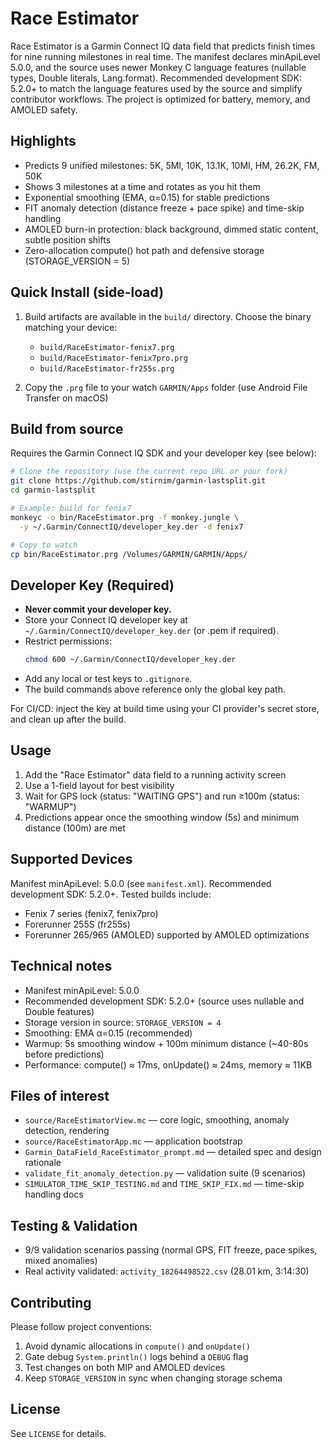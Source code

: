 # Race Estimator

Race Estimator is a Garmin Connect IQ data field that predicts finish times for nine running milestones in real time. The manifest declares minApiLevel 5.0.0, and the source uses newer Monkey C language features (nullable types, Double literals, Lang.format). Recommended development SDK: 5.2.0+ to match the language features used by the source and simplify contributor workflows. The project is optimized for battery, memory, and AMOLED safety.

## Highlights

- Predicts 9 unified milestones: 5K, 5MI, 10K, 13.1K, 10MI, HM, 26.2K, FM, 50K
- Shows 3 milestones at a time and rotates as you hit them
- Exponential smoothing (EMA, α=0.15) for stable predictions
- FIT anomaly detection (distance freeze + pace spike) and time-skip handling
- AMOLED burn-in protection: black background, dimmed static content, subtle position shifts
- Zero-allocation compute() hot path and defensive storage (STORAGE_VERSION = 5)

## Quick Install (side-load)

1. Build artifacts are available in the `build/` directory. Choose the binary matching your device:

   - `build/RaceEstimator-fenix7.prg`
   - `build/RaceEstimator-fenix7pro.prg`
   - `build/RaceEstimator-fr255s.prg`

2. Copy the `.prg` file to your watch `GARMIN/Apps` folder (use Android File Transfer on macOS)

## Build from source

Requires the Garmin Connect IQ SDK and your developer key (see below):

```bash
# Clone the repository (use the current repo URL or your fork)
git clone https://github.com/stirnim/garmin-lastsplit.git
cd garmin-lastsplit

# Example: build for fenix7
monkeyc -o bin/RaceEstimator.prg -f monkey.jungle \
  -y ~/.Garmin/ConnectIQ/developer_key.der -d fenix7

# Copy to watch
cp bin/RaceEstimator.prg /Volumes/GARMIN/GARMIN/Apps/
```

## Developer Key (Required)

- **Never commit your developer key.**
- Store your Connect IQ developer key at `~/.Garmin/ConnectIQ/developer_key.der` (or .pem if required).
- Restrict permissions:
  ```bash
  chmod 600 ~/.Garmin/ConnectIQ/developer_key.der
  ```
- Add any local or test keys to `.gitignore`.
- The build commands above reference only the global key path.

For CI/CD: inject the key at build time using your CI provider's secret store, and clean up after the build.

## Usage

1. Add the "Race Estimator" data field to a running activity screen
2. Use a 1-field layout for best visibility
3. Wait for GPS lock (status: "WAITING GPS") and run ≥100m (status: "WARMUP")
4. Predictions appear once the smoothing window (5s) and minimum distance (100m) are met

## Supported Devices

Manifest minApiLevel: 5.0.0 (see `manifest.xml`). Recommended development SDK: 5.2.0+. Tested builds include:

- Fenix 7 series (fenix7, fenix7pro)
- Forerunner 255S (fr255s)
- Forerunner 265/965 (AMOLED) supported by AMOLED optimizations

## Technical notes

- Manifest minApiLevel: 5.0.0
- Recommended development SDK: 5.2.0+ (source uses nullable and Double features)
- Storage version in source: `STORAGE_VERSION = 4`
- Smoothing: EMA α=0.15 (recommended)
- Warmup: 5s smoothing window + 100m minimum distance (~40-80s before predictions)
- Performance: compute() ≈ 17ms, onUpdate() ≈ 24ms, memory ≈ 11KB

## Files of interest

- `source/RaceEstimatorView.mc` — core logic, smoothing, anomaly detection, rendering
- `source/RaceEstimatorApp.mc` — application bootstrap
- `Garmin_DataField_RaceEstimator_prompt.md` — detailed spec and design rationale
- `validate_fit_anomaly_detection.py` — validation suite (9 scenarios)
- `SIMULATOR_TIME_SKIP_TESTING.md` and `TIME_SKIP_FIX.md` — time-skip handling docs

## Testing & Validation

- 9/9 validation scenarios passing (normal GPS, FIT freeze, pace spikes, mixed anomalies)
- Real activity validated: `activity_18264498522.csv` (28.01 km, 3:14:30)

## Contributing

Please follow project conventions:

1. Avoid dynamic allocations in `compute()` and `onUpdate()`
2. Gate debug `System.println()` logs behind a `DEBUG` flag
3. Test changes on both MIP and AMOLED devices
4. Keep `STORAGE_VERSION` in sync when changing storage schema

## License

See `LICENSE` for details.
